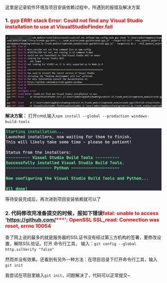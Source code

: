 这里是记录软件环境及项目安装依赖过程中，所遇到的报错及解决方案

### 1. <font color=red>gyp ERR! stack Error: Could not find any Visual Studio installation to use at VisualStudioFinder.fail</font>
![image.png](../../images/others/node-gyp.png)

**解决方案：** 打开cmd,输入`npm install --global --production windows-build-tools`

![image.jpg](../../images/others/node-gyp-done.jpg)

等待安装完成后，再次进到项目安装依赖就可以了

### 2. 代码修改完准备提交的时候，报如下错误<font color=red>fatal: unable to access 'https://github.com/***': OpenSSL SSL_read: Connection was reset, errno 10054</font>

查了网上说的最多的就是服务器的SSL证书没有经过第三方机构的签署，要修改设置，解除SSL验证。打开 命令行工具， 输入：`git config --global http.sslVerify "false"`

然而并没有效果。还看到有另外一种方法：在项目目录下打开命令行工具，输入`git init` 

我尝试在项目里输入`git init`，问题解决了，代码可以正常提交~
